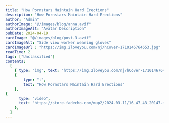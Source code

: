 ```yaml
---
title: "How Pornstars Maintain Hard Erections"
description: "How Pornstars Maintain Hard Erections"
author: "Admin"
authorImage: "@/images/blog/anna.avif"
authorImageAlt: "Avatar Description"
pubDate: 2024-04-19
cardImage: "@/images/blog/post-3.avif"
cardImageAlt: "Side view worker wearing gloves"
cardImageUrl : "https://img.2loveyou.com/nj/hCover-1710146764653.jpg"
readTime: 2
tags: ["Unclassified"]
contents:
  [
    { type: "img", text: "https://img.2loveyou.com/nj/hCover-1710146764653.jpg" },
    { 
        type: "t", 
        text: "How Pornstars Maintain Hard Erections"
    },
{
      type: "video",
      text: "https://store.fadecho.com/mup2/2024-03-11/16_47_43_20147.mp4"
    },
  ]
---
```

